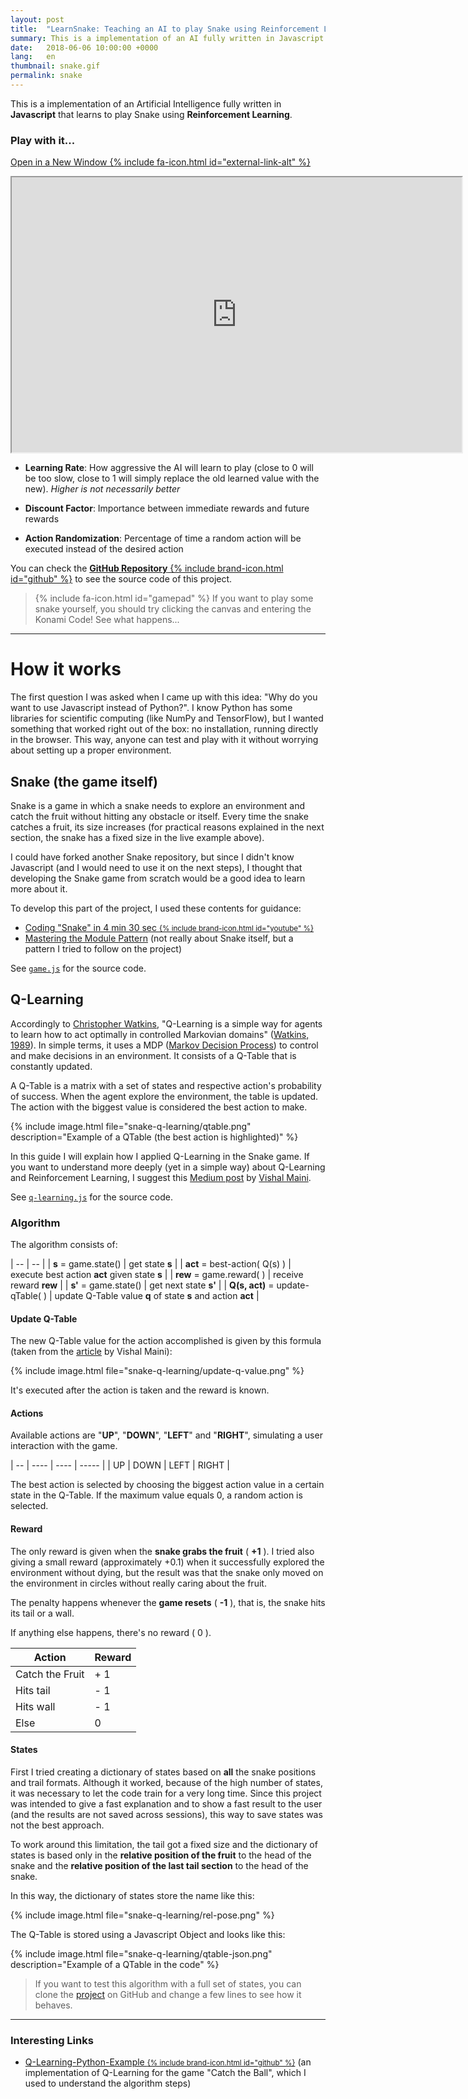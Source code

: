 ```yaml
---
layout: post
title:  "LearnSnake: Teaching an AI to play Snake using Reinforcement Learning (Q-Learning)"
summary: This is a implementation of an AI fully written in Javascript that learns to play Snake...
date:   2018-06-06 10:00:00 +0000
lang:   en
thumbnail: snake.gif
permalink: snake
---
```


This is a implementation of an Artificial Intelligence fully written in **Javascript** that learns to play Snake using **Reinforcement Learning**.

### Play with it...

<div id="game">
  <p class="open-new-window"><a target="_blank" href="https://italolelis.com/LearnSnake/">Open in a New Window {% include fa-icon.html id="external-link-alt" %}</a></p>
  <div class="post-youtube">
    <iframe src="https://italolelis.com/LearnSnake/" width="720px" height="440"></iframe>
  </div>
</div>

- **Learning Rate**: How aggressive the AI will learn to play (close to 0 will be too slow, close to 1 will simply replace the old learned value with the new). _Higher is not necessarily better_

- **Discount Factor**: Importance between immediate rewards and future rewards

- **Action Randomization**: Percentage of time a random action will be executed instead of the desired action

You can check the [**GitHub Repository** {% include brand-icon.html id="github" %}](https://github.com/italohdc/LearnSnake) to see the source code of this project.

> {% include fa-icon.html id="gamepad" %} If you want to play some snake yourself, you should try clicking the canvas and entering the Konami Code! See what happens...

---

# How it works

The first question I was asked when I came up with this idea: "Why do you want to use Javascript instead of Python?". I know Python has some libraries for scientific computing (like NumPy and TensorFlow), but I wanted something that worked right out of the box: no installation, running directly in the browser. This way, anyone can test and play with it without worrying about setting up a proper environment.

## Snake (the game itself)

Snake is a game in which a snake needs to explore an environment and catch the fruit without hitting any obstacle or itself. Every time the snake catches a fruit, its size increases (for practical reasons explained in the next section, the snake has a fixed size in the live example above).

I could have forked another Snake repository, but since I didn't know Javascript (and I would need to use it on the next steps), I thought that developing the Snake game from scratch would be a good idea to learn more about it.

To develop this part of the project, I used these contents for guidance:

- [Coding "Snake" in 4 min 30 sec <small>{% include brand-icon.html id="youtube" %}</small>](https://www.youtube.com/watch?v=xGmXxpIj6vs)
- [Mastering the Module Pattern](https://toddmotto.com/mastering-the-module-pattern/) (not really about Snake itself, but a pattern I tried to follow on the project)

See [``game.js``](https://github.com/italohdc/LearnSnake/blob/master/game.js) for the source code.

## Q-Learning

Accordingly to [Christopher Watkins](http://www.cs.rhul.ac.uk/~chrisw/), "Q-Learning is a simple way for agents to learn how to act optimally in controlled Markovian domains" ([Watkins, 1989](https://link.springer.com/content/pdf/10.1007%2FBF00992698.pdf)). In simple terms, it uses a MDP ([Markov Decision Process](https://en.wikipedia.org/wiki/Markov_decision_process)) to control and make decisions in an environment. It consists of a Q-Table that is constantly updated.

A Q-Table is a matrix with a set of states and respective action's probability of success. When the agent explore the environment, the table is updated. The action with the biggest value is considered the best action to make.

{% include image.html file="snake-q-learning/qtable.png" description="Example of a QTable (the best action is highlighted)" %}

In this guide I will explain how I applied Q-Learning in the Snake game. If you want to understand more deeply (yet in a simple way) about Q-Learning and Reinforcement Learning, I suggest this [Medium post](https://medium.com/machine-learning-for-humans/reinforcement-learning-6eacf258b265) by [Vishal Maini](https://twitter.com/v_maini).

See [``q-learning.js``](https://github.com/italohdc/LearnSnake/blob/master/q-learning.js) for the source code.

### Algorithm

The algorithm consists of:

| -- | -- |
| **s** = game.state() | get state **s** |
| **act** = best-action( Q(s) ) | execute best action **act** given state **s**  |
| **rew** = game.reward( ) | receive reward **rew** |
| **s'** = game.state() | get next state **s'** |
| **Q(s, act)** = update-qTable( ) | update Q-Table value **q** of state **s** and action **act** |

#### Update Q-Table

The new Q-Table value for the action accomplished is given by this formula (taken from the [article](https://medium.com/machine-learning-for-humans/reinforcement-learning-6eacf258b265) by Vishal Maini):

{% include image.html file="snake-q-learning/update-q-value.png" %}

It's executed after the action is taken and the reward is known.

#### Actions

Available actions are "**UP**", "**DOWN**", "**LEFT**" and "**RIGHT**", simulating a user interaction with the game.

| -- | ---- | ---- | ----- |
| UP | DOWN | LEFT | RIGHT |

The best action is selected by choosing the biggest action value in a certain state in the Q-Table. If the maximum value equals 0, a random action is selected.

#### Reward

The only reward is given when the **snake grabs the fruit** ( **+1** ). I tried also giving a small reward (approximately +0.1) when it successfully explored the environment without dying, but the result was that the snake only moved on the environment in circles without really caring about the fruit.

The penalty happens whenever the **game resets** ( **-1** ), that is, the snake hits its tail or a wall.

If anything else happens, there's no reward ( 0 ).

| Action | Reward |
|-----------------|----|
| Catch the Fruit | + 1 |
| Hits tail | - 1 |
| Hits wall | - 1 |
| Else | 0 |

#### States

First I tried creating a dictionary of states based on **all** the snake positions and trail formats. Although it worked, because of the high number of states, it was necessary to let the code train for a very long time. Since this project was intended to give a fast explanation and to show a fast result to the user (and the results are not saved across sessions), this way to save states was not the best approach.

To work around this limitation, the tail got a fixed size and the dictionary of states is based only in the **relative position of the fruit** to the head of the snake and the **relative position of the last tail section** to the head of the snake.

In this way, the dictionary of states store the name like this: 

{% include image.html file="snake-q-learning/rel-pose.png" %}

The Q-Table is stored using a Javascript Object and looks like this:

{% include image.html file="snake-q-learning/qtable-json.png" description="Example of a QTable in the code" %}

> If you want to test this algorithm with a full set of states, you can clone the [project](https://github.com/italohdc/LearnSnake) on GitHub and change a few lines to see how it behaves.

---

### Interesting Links

- [Q-Learning-Python-Example <small>{% include brand-icon.html id="github" %}</small>](https://github.com/hasanIqbalAnik/q-learning-python-example) (an implementation of Q-Learning for the game "Catch the Ball", which I used to understand the algorithm steps)
